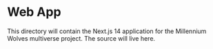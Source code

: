 # Web App

This directory will contain the Next.js 14 application for the Millennium Wolves multiverse project. The source will live here.
